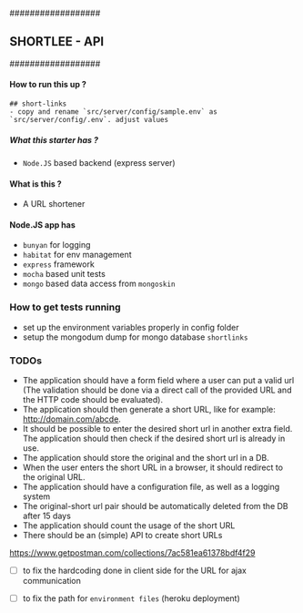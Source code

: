 ##################
##    SHORTLEE - API   ##
##################


#### How to run this up ?

```
## short-links
- copy and rename `src/server/config/sample.env` as `src/server/config/.env`. adjust values
```

##### What this starter has ?
- `Node.JS` based backend (express server)

#### What is this ?
- A URL shortener



#### Node.JS app has

- `bunyan` for logging
- `habitat` for env management
- `express` framework
- `mocha` based unit tests
- `mongo` based data access from `mongoskin`

### How to get tests running

 - set up the environment variables properly in config folder
 - setup the mongodum dump for mongo database `shortlinks`

### TODOs
- The application should have a form field where a user can put a valid url (The validation should be done via a direct call of the provided URL and the HTTP code should be evaluated).
- The application should then generate a short URL, like for example: http://domain.com/abcde.
- It should be possible to enter the desired short url in another extra field. The application should then check if the desired short url is already in use.
- The application should store the original and the short url in a DB.
- When the user enters the short URL in a browser, it should redirect to the original URL.
- The application should have a configuration file, as well as a logging system
- The original-short url pair should be automatically deleted from the DB after 15 days
- The application should count the usage of the short URL
- There should be an (simple) API to create short URLs

https://www.getpostman.com/collections/7ac581ea61378bdf4f29


- [ ] to fix the hardcoding done in client side for the URL for ajax communication
- [ ] to fix the path for `environment files` (heroku deployment)

